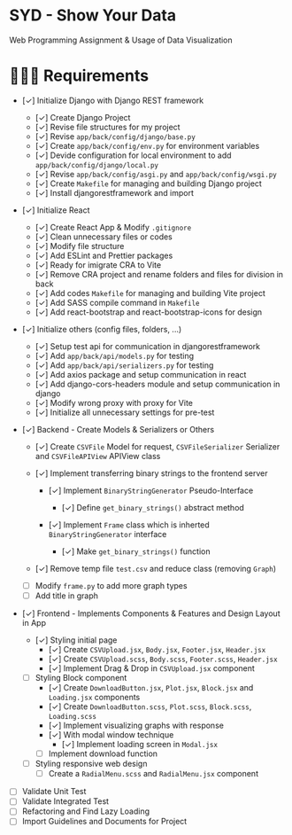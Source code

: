 # SYD - Show Your Data
Web Programming Assignment &amp; Usage of Data Visualization

# 🧑🏼‍💻 Requirements
- [✓] Initialize Django with Django REST framework
  - [✓] Create Django Project
  - [✓] Revise file structures for my project
  - [✓] Revise `app/back/config/django/base.py`
  - [✓] Create `app/back/config/env.py` for environment variables
  - [✓] Devide configuration for local environment to add `app/back/config/django/local.py`
  - [✓] Revise `app/back/config/asgi.py` and `app/back/config/wsgi.py`
  - [✓] Create `Makefile` for managing and building Django project
  - [✓] Install djangorestframework and import


- [✓] Initialize React
  - [✓] Create React App & Modify `.gitignore`
  - [✓] Clean unnecessary files or codes
  - [✓] Modify file structure
  - [✓] Add ESLint and Prettier packages
  - [✓] Ready for imigrate CRA to Vite
  - [✓] Remove CRA project and rename folders and files for division in back
  - [✓] Add codes `Makefile` for managing and building Vite project
  - [✓] Add SASS compile command in `Makefile`
  - [✓] Add react-bootstrap and react-bootstrap-icons for design


- [✓] Initialize others (config files, folders, ...)
  - [✓] Setup test api for communication in djangorestframework
  - [✓] Add `app/back/api/models.py` for testing
  - [✓] Add `app/back/api/serializers.py` for testing
  - [✓] Add axios package and setup communication in react
  - [✓] Add django-cors-headers module and setup communication in django
  - [✓] Modify wrong proxy with proxy for Vite
  - [✓] Initialize all unnecessary settings for pre-test


- [✓] Backend - Create Models & Serializers or Others
  - [✓] Create `CSVFile` Model for request, `CSVFileSerializer` Serializer and `CSVFileAPIView` APIView class

  - [✓] Implement transferring binary strings to the frontend server
    - [✓] Implement `BinaryStringGenerator` Pseudo-Interface
      - [✓] Define `get_binary_strings()` abstract method
    
    - [✓] Implement `Frame` class which is inherted `BinaryStringGenerator` interface
      - [✓] Make `get_binary_strings()` function
  
  - [✓] Remove temp file `test.csv` and reduce class (removing `Graph`)
  - [ ] Modify `frame.py` to add more graph types
  - [ ] Add title in graph

- [✓] Frontend - Implements Components & Features and Design Layout in App
  - [✓] Styling initial page
    - [✓] Create `CSVUpload.jsx`, `Body.jsx`, `Footer.jsx`, `Header.jsx`
    - [✓] Create `CSVUpload.scss`, `Body.scss`, `Footer.scss`, `Header.jsx`
    - [✓] Implement Drag & Drop in `CSVUpload.jsx` component
  
  - [ ] Styling Block component
    - [✓] Create `DownloadButton.jsx`, `Plot.jsx`, `Block.jsx` and `Loading.jsx` components
    - [✓] Create `DownloadButton.scss`, `Plot.scss`, `Block.scss`, `Loading.scss`
    - [✓] Implement visualizing graphs with response
    - [✓] With modal window technique
      - [✓] Implement loading screen in `Modal.jsx`
    - [ ] Implement download function

  - [ ] Styling responsive web design
    - [ ] Create a `RadialMenu.scss` and `RadialMenu.jsx` component

- [ ] Validate Unit Test
- [ ] Validate Integrated Test
- [ ] Refactoring and Find Lazy Loading
- [ ] Import Guidelines and Documents for Project
